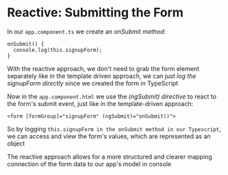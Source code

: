 # Reactive: Submitting the Form

In our `app.component.ts` we create an _onSubmit method_:

```
onSubmit() {
  console.log(this.signupForm);
}
```

With the reactive approach, we don't need to grab the form element separately like in the template driven approach, we can just _log the signupForm directly_ since we created the form in TypeScript

Now in the `app.component.html` we use the _(ngSubmit) directive_ to react to the form's submit event, just like in the template-driven approach:

`<form [formGroup]="signupForm" (ngSubmit)="onSubmit()">`

So by logging `this.signupForm in the onSubmit method in our Typescript`, we can access and view the form's values, which are represented as an object

The reactive approach allows for a more structured and clearer mapping connection of the form data to our app's model in console

